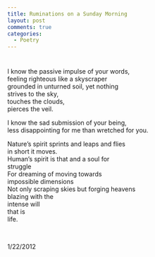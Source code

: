 ```yaml
---
title: Ruminations on a Sunday Morning
layout: post
comments: true
categories:
  - Poetry
---
```

# 

I know the passive impulse of your words,  
feeling righteous like a skyscraper  
grounded in unturned soil, yet nothing  
strives to the sky,  
touches the clouds,  
pierces the veil.

I know the sad submission of your being,  
less disappointing for me than wretched for you.

Nature’s spirit sprints and leaps and flies  
in short it moves.  
Human’s spirit is that and a soul for  
struggle  
For dreaming of moving towards  
impossible dimensions  
Not only scraping skies but forging heavens  
blazing with the  
intense will  
that is  
life.

 

1/22/2012
